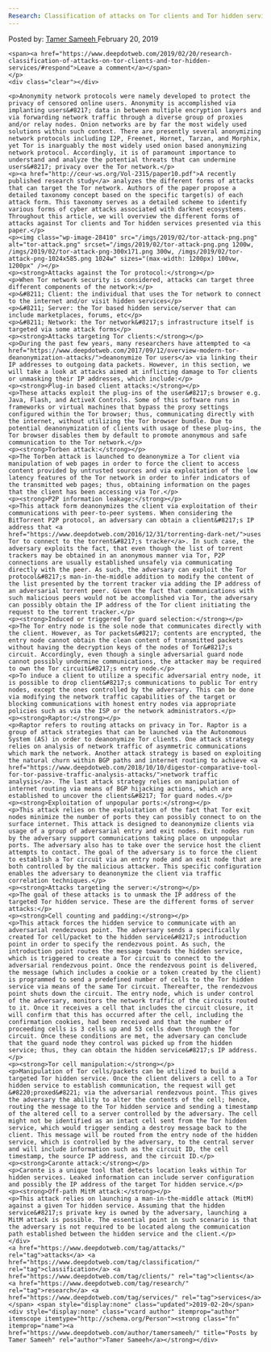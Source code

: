 ```yaml
---
Research: Classification of attacks on Tor clients and Tor hidden services
---
```

<article class="post-listing post-28407 post type-post status-publish format-standard has-post-thumbnail hentry  tag-attacks tag-classification tag-clients tag-research tag-services 
    <div class="post-inner">
        <span>Posted by: <a href="https://www.deepdotweb.com/author/tamersameeh/" title="">Tamer Sameeh </a></span>
    <span>February 20, 2019</span>
    
    <span><a href="https://www.deepdotweb.com/2019/02/20/research-classification-of-attacks-on-tor-clients-and-tor-hidden-services/#respond">Leave a comment</a></span>
    </p>
    <div class="clear"></div>
    
    <p>Anonymity network protocols were namely developed to protect the privacy of censored online users. Anonymity is accomplished via implanting users&#8217; data in between multiple encryption layers and via forwarding network traffic through a diverse group of proxies and/or relay nodes. Onion networks are by far the most widely used solutions within such context. There are presently several anonymizing network protocols including I2P, Freenet, Hornet, Tarzan, and Morphix, yet Tor is inarguably the most widely used onion based anonymizing network protocol. Accordingly, it is of paramount importance to understand and analyze the potential threats that can undermine users&#8217; privacy over the Tor network.</p>
    <p><a href="http://ceur-ws.org/Vol-2315/paper10.pdf">A recently published research study</a> analyzes the different forms of attacks that can target the Tor network. Authors of the paper propose a detailed taxonomy concept based on the specific target(s) of each attack form. This taxonomy serves as a detailed scheme to identify various forms of cyber attacks associated with darknet ecosystems. Throughout this article, we will overview the different forms of attacks against Tor clients and Tor hidden services presented via this paper.</p>
    <p><img class="wp-image-28410" src="/imgs/2019/02/tor-attack-png.png" alt="tor-attack.png" srcset="/imgs/2019/02/tor-attack-png.png 1200w, /imgs/2019/02/tor-attack-png-300x171.png 300w, /imgs/2019/02/tor-attack-png-1024x585.png 1024w" sizes="(max-width: 1200px) 100vw, 1200px" /></p>
    <p><strong>Attacks against the Tor protocol:</strong></p>
    <p>When Tor network security is considered, attacks can target three different components of the network:</p>
    <p>&#8211; Client: the individual that uses the Tor network to connect to the internet and/or visit hidden services</p>
    <p>&#8211; Server: the Tor based hidden service/server that can include marketplaces, forums, etc</p>
    <p>&#8211; Network: the Tor network&#8217;s infrastructure itself is targeted via some attack forms</p>
    <p><strong>Attacks targeting Tor clients:</strong></p>
    <p>During the past few years, many researchers have attempted to <a href="https://www.deepdotweb.com/2017/09/12/overview-modern-tor-deanonymization-attacks/">deanonymize Tor users</a> via linking their IP addresses to outgoing data packets. However, in this section, we will take a look at attacks aimed at inflicting damage to Tor clients or unmasking their IP addresses, which include:</p>
    <p><strong>Plug-in based client attacks:</strong></p>
    <p>These attacks exploit the plug-ins of the user&#8217;s browser e.g. Java, Flash, and ActiveX Controls. Some of this software runs in frameworks or virtual machines that bypass the proxy settings configured within the Tor browser; thus, communicating directly with the internet, without utilizing the Tor browser bundle. Due to potential deanonymization of clients with usage of these plug-ins, the Tor browser disables them by default to promote anonymous and safe communication to the Tor network.</p>
    <p><strong>Torben attack:</strong></p>
    <p>The Torben attack is launched to deanonymize a Tor client via manipulation of web pages in order to force the client to access content provided by untrusted sources and via exploitation of the low latency features of the Tor network in order to infer indicators of the transmitted web pages; thus, obtaining information on the pages that the client has been accessing via Tor.</p>
    <p><strong>P2P information leakage:</strong></p>
    <p>This attack form deanonymizes the client via exploitation of their communications with peer-to-peer systems. When considering the BitTorrent P2P protocol, an adversary can obtain a client&#8217;s IP address that <a href="https://www.deepdotweb.com/2016/12/31/torrenting-dark-net/">uses Tor to connect to the torrent&#8217;s tracker</a>. In such case, the adversary exploits the fact, that even though the list of torrent trackers may be obtained in an anonymous manner via Tor, P2P connections are usually established unsafely via communicating directly with the peer. As such, the adversary can exploit the Tor protocol&#8217;s man-in-the-middle addition to modify the content of the list presented by the torrent tracker via adding the IP address of an adversarial torrent peer. Given the fact that communications with such malicious peers would not be accomplished via Tor, the adversary can possibly obtain the IP address of the Tor client initiating the request to the torrent tracker.</p>
    <p><strong>Induced or triggered Tor guard selection:</strong></p>
    <p>The Tor entry node is the sole node that communicates directly with the client. However, as Tor packets&#8217; contents are encrypted, the entry node cannot obtain the clean content of transmitted packets without having the decryption keys of the nodes of Tor&#8217;s circuit. Accordingly, even though a single adversarial guard node cannot possibly undermine communications, the attacker may be required to own the Tor circuit&#8217;s entry node.</p>
    <p>To induce a client to utilize a specific adversarial entry node, it is possible to drop client&#8217;s communications to public Tor entry nodes, except the ones controlled by the adversary. This can be done via modifying the network traffic capabilities of the target or blocking communications with honest entry nodes via appropriate policies such as via the ISP or the network administrators.</p>
    <p><strong>Raptor:</strong></p>
    <p>Raptor refers to routing attacks on privacy in Tor. Raptor is a group of attack strategies that can be launched via the Autonomous System (AS) in order to deanonymize Tor clients. One attack strategy relies on analysis of network traffic of asymmetric communications which mark the network. Another attack strategy is based on exploiting the natural churn within BGP paths and internet routing to achieve <a href="https://www.deepdotweb.com/2018/10/10/digestor-comparative-tool-for-tor-passive-traffic-analysis-attacks/">network traffic analysis</a>. The last attack strategy relies on manipulation of internet routing via means of BGP hijacking actions, which are established to uncover the clients&#8217; Tor guard nodes.</p>
    <p><strong>Exploitation of unpopular ports:</strong></p>
    <p>This attack relies on the exploitation of the fact that Tor exit nodes minimize the number of ports they can possibly connect to on the surface internet. This attack is designed to deanonymize clients via usage of a group of adversarial entry and exit nodes. Exit nodes run by the adversary support communications taking place on unpopular ports. The adversary also has to take over the service host the client attempts to contact. The goal of the adversary is to force the client to establish a Tor circuit via an entry node and an exit node that are both controlled by the malicious attacker. This specific configuration enables the adversary to deanonymize the client via traffic correlation techniques.</p>
    <p><strong>Attacks targeting the server:</strong></p>
    <p>The goal of these attacks is to unmask the IP address of the targeted Tor hidden service. These are the different forms of server attacks:</p>
    <p><strong>Cell counting and padding:</strong></p>
    <p>This attack forces the hidden service to communicate with an adversarial rendezvous point. The adversary sends a specifically created Tor cell/packet to the hidden service&#8217;s introduction point in order to specify the rendezvous point. As such, the introduction point routes the message towards the hidden service, which is triggered to create a Tor circuit to connect to the adversarial rendezvous point. Once the rendezvous point is delivered, the message (which includes a cookie or a token created by the client) is programmed to send a predefined number of cells to the Tor hidden service via means of the same Tor circuit. Thereafter, the rendezvous point shuts down the circuit. The entry node, which is under control of the adversary, monitors the network traffic of the circuits routed to it. Once it receives a cell that includes the circuit closure, it will confirm that this has occurred after the cell, including the confirmation cookies, had been received and that the number of proceeding cells is 3 cells up and 53 cells down through the Tor circuit. Once these conditions are met, the adversary can conclude that the guard node they control was picked up from the hidden service; thus, they can obtain the hidden service&#8217;s IP address.</p>
    <p><strong>Tor cell manipulation:</strong></p>
    <p>Manipulation of Tor cells/packets can be utilized to build a targeted Tor hidden service. Once the client delivers a cell to a Tor hidden service to establish communication, the request will get &#8220;proxed&#8221; via the adversarial rendezvous point. This gives the adversary the ability to alter the contents of the cell; hence, routing the message to the Tor hidden service and sending a timestamp of the altered cell to a server controlled by the adversary. The cell might not be identified as an intact cell sent from the Tor hidden service, which would trigger sending a destroy message back to the client. This message will be routed from the entry node of the hidden service, which is controlled by the adversary, to the central server and will include information such as the circuit ID, the cell timestamp, the source IP address, and the circuit ID.</p>
    <p><strong>Caronte attack:</strong></p>
    <p>Caronte is a unique tool that detects location leaks within Tor hidden services. Leaked information can include server configuration and possibly the IP address of the target Tor hidden service.</p>
    <p><strong>Off-path MitM attack:</strong></p>
    <p>This attack relies on launching a man-in-the-middle attack (MitM) against a given Tor hidden service. Assuming that the hidden service&#8217;s private key is owned by the adversary, launching a MitM attack is possible. The essential point in such scenario is that the adversary is not required to be located along the communication path established between the hidden service and the client.</p>
    </div>
    <a href="https://www.deepdotweb.com/tag/attacks/" rel="tag">attacks</a> <a href="https://www.deepdotweb.com/tag/classification/" rel="tag">classification</a> <a href="https://www.deepdotweb.com/tag/clients/" rel="tag">clients</a>  <a href="https://www.deepdotweb.com/tag/research/" rel="tag">research</a> <a href="https://www.deepdotweb.com/tag/services/" rel="tag">services</a> </span> <span style="display:none" class="updated">2019-02-20</span>
    <div style="display:none" class="vcard author" itemprop="author" itemscope itemtype="http://schema.org/Person"><strong class="fn" itemprop="name"><a href="https://www.deepdotweb.com/author/tamersameeh/" title="Posts by Tamer Sameeh" rel="author">Tamer Sameeh</a></strong></div>
    
